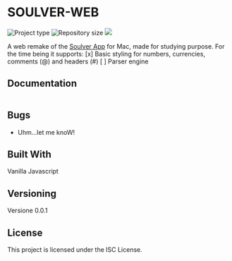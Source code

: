 # SOULVER-WEB

![](https://img.shields.io/badge/type-JS_Library-brightgreen.svg "Project type")
![](https://img.shields.io/github/repo-size/LorenzoCorbella74/soulver-web "Repository size")
![](https://img.shields.io/github/package-json/v/LorenzoCorbella74/soulver-web)

A web remake of the [Soulver App](https://www.acqualia.com/soulver/) for Mac, made for studying purpose. For the time being it supports:
[x] Basic styling for numbers, currencies, comments (@) and headers (#)
[ ] Parser engine


## Documentation
```javascript

```


## Bugs
- Uhm...let me knoW!

## Built With

Vanilla Javascript

## Versioning

Versione 0.0.1

## License

This project is licensed under the ISC License.